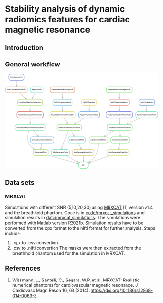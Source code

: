 # Stability analysis of dynamic radiomics features for cardiac magnetic resonance

## Introduction


## General workflow

![workflow](docs/workflow/dag.png)

## Data sets

### MRXCAT

Simulations with different SNR (5,10,20,30) using [MRXCAT](https://biomed.ee.ethz.ch/mrxcat.html) [1] version v1.4 and the breathhold phantom.
Code is in [code/mrxcat_simulations](code/mrxcat_simulations) and simulation results in [data/mrxcat_simulations](data/mrxcat_simulations).
The simulations were performed with Matlab version R2021b. Simulation results have to be converted from the cpx format to the nifti format for further analysis. Steps include:
1. .cpx to .csv convertion
2. .csv to .nifti convertion
The masks were then extracted from the breathhold phantom used for the simulation in MRXCAT.

## References
1. Wissmann, L., Santelli, C., Segars, W.P. et al. MRXCAT: Realistic numerical phantoms for cardiovascular magnetic resonance. J Cardiovasc Magn Reson 16, 63 (2014). https://doi.org/10.1186/s12968-014-0063-3
